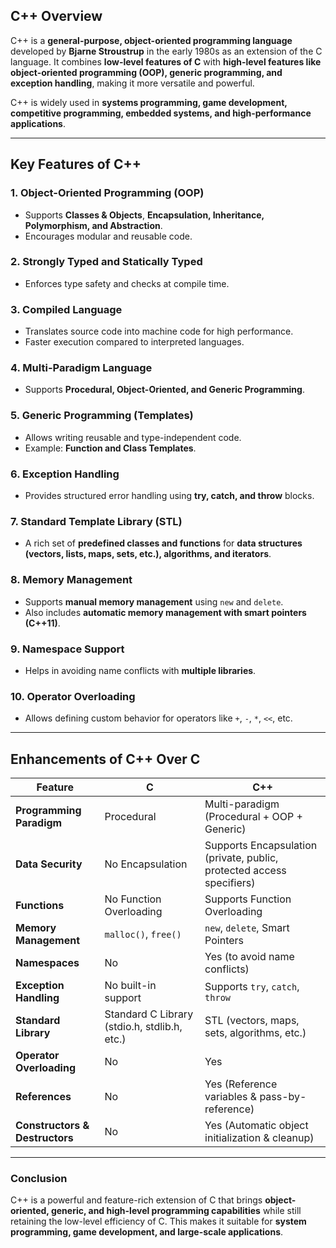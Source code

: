 ## **C++ Overview**
C++ is a **general-purpose, object-oriented programming language** developed by **Bjarne Stroustrup** in the early 1980s as an extension of the C language. It combines **low-level features of C** with **high-level features like object-oriented programming (OOP), generic programming, and exception handling**, making it more versatile and powerful.

C++ is widely used in **systems programming, game development, competitive programming, embedded systems, and high-performance applications**.

---

## **Key Features of C++**
### 1. **Object-Oriented Programming (OOP)**
   - Supports **Classes & Objects**, **Encapsulation, Inheritance, Polymorphism, and Abstraction**.
   - Encourages modular and reusable code.

### 2. **Strongly Typed and Statically Typed**
   - Enforces type safety and checks at compile time.

### 3. **Compiled Language**
   - Translates source code into machine code for high performance.
   - Faster execution compared to interpreted languages.

### 4. **Multi-Paradigm Language**
   - Supports **Procedural, Object-Oriented, and Generic Programming**.

### 5. **Generic Programming (Templates)**
   - Allows writing reusable and type-independent code.
   - Example: **Function and Class Templates**.

### 6. **Exception Handling**
   - Provides structured error handling using **try, catch, and throw** blocks.

### 7. **Standard Template Library (STL)**
   - A rich set of **predefined classes and functions** for **data structures (vectors, lists, maps, sets, etc.), algorithms, and iterators**.

### 8. **Memory Management**
   - Supports **manual memory management** using `new` and `delete`.
   - Also includes **automatic memory management with smart pointers (C++11)**.

### 9. **Namespace Support**
   - Helps in avoiding name conflicts with **multiple libraries**.

### 10. **Operator Overloading**
   - Allows defining custom behavior for operators like `+`, `-`, `*`, `<<`, etc.

---

## **Enhancements of C++ Over C**
| Feature | C | C++ |
|---------|---|-----|
| **Programming Paradigm** | Procedural | Multi-paradigm (Procedural + OOP + Generic) |
| **Data Security** | No Encapsulation | Supports Encapsulation (private, public, protected access specifiers) |
| **Functions** | No Function Overloading | Supports Function Overloading |
| **Memory Management** | `malloc()`, `free()` | `new`, `delete`, Smart Pointers |
| **Namespaces** | No | Yes (to avoid name conflicts) |
| **Exception Handling** | No built-in support | Supports `try`, `catch`, `throw` |
| **Standard Library** | Standard C Library (stdio.h, stdlib.h, etc.) | STL (vectors, maps, sets, algorithms, etc.) |
| **Operator Overloading** | No | Yes |
| **References** | No | Yes (Reference variables & pass-by-reference) |
| **Constructors & Destructors** | No | Yes (Automatic object initialization & cleanup) |

---

### **Conclusion**
C++ is a powerful and feature-rich extension of C that brings **object-oriented, generic, and high-level programming capabilities** while still retaining the low-level efficiency of C. This makes it suitable for **system programming, game development, and large-scale applications**.